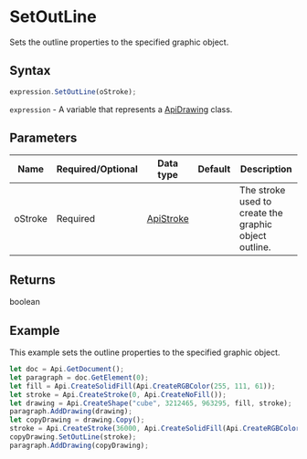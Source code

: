 # SetOutLine

Sets the outline properties to the specified graphic object.

## Syntax

```javascript
expression.SetOutLine(oStroke);
```

`expression` - A variable that represents a [ApiDrawing](../ApiDrawing.md) class.

## Parameters

| **Name** | **Required/Optional** | **Data type** | **Default** | **Description** |
| ------------- | ------------- | ------------- | ------------- | ------------- |
| oStroke | Required | [ApiStroke](../../ApiStroke/ApiStroke.md) |  | The stroke used to create the graphic object outline. |

## Returns

boolean

## Example

This example sets the outline properties to the specified graphic object.

```javascript editor-
let doc = Api.GetDocument();
let paragraph = doc.GetElement(0);
let fill = Api.CreateSolidFill(Api.CreateRGBColor(255, 111, 61));
let stroke = Api.CreateStroke(0, Api.CreateNoFill());
let drawing = Api.CreateShape("cube", 3212465, 963295, fill, stroke);
paragraph.AddDrawing(drawing); 
let copyDrawing = drawing.Copy();
stroke = Api.CreateStroke(36000, Api.CreateSolidFill(Api.CreateRGBColor(51, 51, 51)));
copyDrawing.SetOutLine(stroke);
paragraph.AddDrawing(copyDrawing);
```
